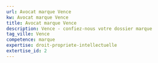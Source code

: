 ```yaml
---
url: Avocat marque Vence
kw: Avocat marque Vence
title: Avocat marque Vence
description: Vence - confiez-nous votre dossier marque
tag_ville: Vence
competence: marque
expertise: droit-propriete-intellectuelle
extertise_id: 2
---
```

